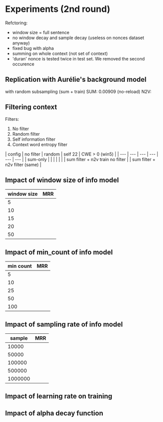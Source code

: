 # Experiments (2nd round)

Refctoring:
- window size = full sentence
- no window decay and sample decay (useless on nonces dataset anyway)
- fixed bug with alpha
- summing on whole context (not set of context)
- 'duran' nonce is tested twice in test set. We removed the second occurence

## Replication with Aurélie's background model
with random subsampling (sum + train)
SUM: 0.00909 (no-reload)
N2V:

## Filtering context
Filters:
1. No filter
2. Random filter
3. Self information filter
4. Context word entropy filter

| config | no filter | random | self 22 | CWE > 0 (win5) |
| --- | --- | --- | --- | --- | --- |
| sum-only |  |  |  |  | |
| sum filter + n2v train no filter |
| sum filter + n2v filter (same) |

## Impact of window size of info model
| window size | MRR |
| --- | --- |
| 5 |  |
| 10 |  |
| 15 |  |
| 20 |  |
| 50 |  |

## Impact of min_count of info model
| min count | MRR |
| --- | --- |
| 5 |  |
| 10 |  |
| 25 |  |
| 50 |  |
| 100 |  |

## Impact of sampling rate of info model

| sample | MRR |
| --- | --- |
| 10000 |  |
| 50000 |  |
| 100000 |  |
| 500000 |  |
| 1000000 |  |

## Impact of learning rate on training

## Impact of alpha decay function
